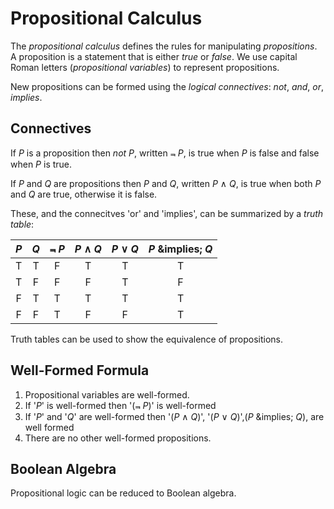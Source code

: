 # Propositional Calculus

The _propositional calculus_ defines the rules for manipulating
_propositions_.  A proposition is a statement that is either _true_
or _false_.  We use capital Roman letters (_propositional variables_)
to represent propositions.

New propositions can be formed using the _logical connectives_: _not_,
_and_, _or_, _implies_.  

## Connectives

If _P_ is a proposition then _not_ _P_, written &Not; _P_, is true
when _P_ is false and false when _P_ is true.

If _P_ and _Q_ are propositions then _P_ and _Q_, written _P_ &and; _Q_, is true when both _P_ 
and _Q_ are true, otherwise it is false.

These, and the connecitves 'or' and 'implies', can be summarized by a _truth table_:

| _P_ | _Q_ | &Not; _P_ | _P_ &and; _Q_ | _P_ &or; _Q_ | _P_ &implies; _Q_ |
| :---: | :---:| :---:| :---:| :---:| :---: |
| T | T | F | T | T | T |
| T | F | F | F | T | F |
| F | T | T | T | T | T |
| F | F | T | F | F | T |

<!-- redundancy -->

<!-- oddness of 'implies' -->

Truth tables can be used to show the equivalence of propositions.

## Well-Formed Formula

 1. Propositional variables are well-formed.
 2. If '_P_' is well-formed then '(&Not; _P_)' is well-formed
 3. If '_P_' and '_Q_' are well-formed then '(_P_ &and; _Q_)', '(_P_
 &or; _Q_)',(_P_ &implies; _Q_), are well formed
 4. There are no other well-formed propositions.

<!-- write a program to detect wffs? -->

<!-- notes about parentheses -->

<!-- notes about rpn -->

<!-- notes about functions -->

## Boolean Algebra

Propositional logic can be reduced to Boolean algebra.
